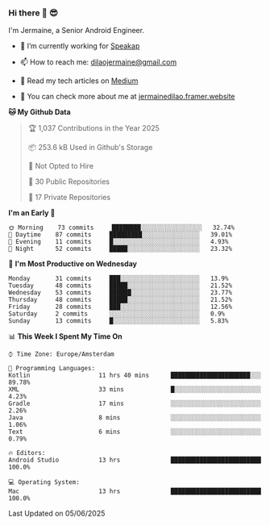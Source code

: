 ### Hi there 👋 😎
I'm Jermaine, a Senior Android Engineer.

- 🔭 I’m currently working for [Speakap](https://www.speakap.com/)

- 📫 How to reach me: dilaojermaine@gmail.com

- 📖 Read my tech articles on [Medium](https://jermainedilao.medium.com/)

- 👀 You can check more about me at [jermainedilao.framer.website](https://jermainedilao.framer.website)

<!--
**jermainedilao/jermainedilao** is a ✨ _special_ ✨ repository because its `README.md` (this file) appears on your GitHub profile.

Here are some ideas to get you started:

- 🔭 I’m currently working on ...
- 🌱 I’m currently learning ...
- 👯 I’m looking to collaborate on ...
- 🤔 I’m looking for help with ...
- 💬 Ask me about ...
- 📫 How to reach me: ...
- 😄 Pronouns: ...
- ⚡ Fun fact: ...
-->

<!--START_SECTION:waka-->
**🐱 My Github Data** 

> 🏆 1,037 Contributions in the Year 2025
 > 
> 📦 253.6 kB Used in Github's Storage 
 > 
> 🚫 Not Opted to Hire
 > 
> 📜 30 Public Repositories 
 > 
> 🔑 17 Private Repositories  
 > 
**I'm an Early 🐤** 

```text
🌞 Morning    73 commits     ████████░░░░░░░░░░░░░░░░░   32.74% 
🌆 Daytime    87 commits     █████████░░░░░░░░░░░░░░░░   39.01% 
🌃 Evening    11 commits     █░░░░░░░░░░░░░░░░░░░░░░░░   4.93% 
🌙 Night      52 commits     █████░░░░░░░░░░░░░░░░░░░░   23.32%

```
📅 **I'm Most Productive on Wednesday** 

```text
Monday       31 commits     ███░░░░░░░░░░░░░░░░░░░░░░   13.9% 
Tuesday      48 commits     █████░░░░░░░░░░░░░░░░░░░░   21.52% 
Wednesday    53 commits     ██████░░░░░░░░░░░░░░░░░░░   23.77% 
Thursday     48 commits     █████░░░░░░░░░░░░░░░░░░░░   21.52% 
Friday       28 commits     ███░░░░░░░░░░░░░░░░░░░░░░   12.56% 
Saturday     2 commits      ░░░░░░░░░░░░░░░░░░░░░░░░░   0.9% 
Sunday       13 commits     █░░░░░░░░░░░░░░░░░░░░░░░░   5.83%

```


📊 **This Week I Spent My Time On** 

```text
⌚︎ Time Zone: Europe/Amsterdam

💬 Programming Languages: 
Kotlin                   11 hrs 40 mins      ██████████████████████░░░   89.78% 
XML                      33 mins             █░░░░░░░░░░░░░░░░░░░░░░░░   4.23% 
Gradle                   17 mins             ░░░░░░░░░░░░░░░░░░░░░░░░░   2.26% 
Java                     8 mins              ░░░░░░░░░░░░░░░░░░░░░░░░░   1.06% 
Text                     6 mins              ░░░░░░░░░░░░░░░░░░░░░░░░░   0.79%

🔥 Editors: 
Android Studio           13 hrs              █████████████████████████   100.0%

💻 Operating System: 
Mac                      13 hrs              █████████████████████████   100.0%

```


 Last Updated on 05/06/2025
<!--END_SECTION:waka-->

